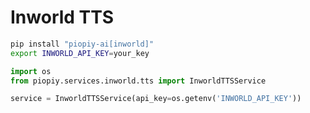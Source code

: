 # Inworld TTS

```bash
pip install "piopiy-ai[inworld]"
export INWORLD_API_KEY=your_key
```

```python
import os
from piopiy.services.inworld.tts import InworldTTSService

service = InworldTTSService(api_key=os.getenv('INWORLD_API_KEY'))
```

